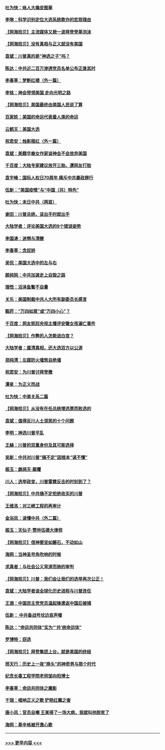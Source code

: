 #### [吐为快：咏人大橡皮图章](../pages/nsc993/n12624470.md?t=12162302) 
#### [李琳：科学识别定位大选系统欺诈的宏观理由](../pages/nsc993/n12624340.md?t=12162302) 
#### [【网海拾贝】主流媒体又掀一波拜登登基泡沫](../pages/nsc993/n12624000.md?t=12162302) 
#### [【网海拾贝】没有真相与正义就没有美国](../pages/nsc993/n12621885.md?t=12162302) 
#### [袁斌：川普真的是“神选之子”吗？](../pages/nsc993/n12621749.md?t=12162302) 
#### [陈达：中共近二百万渗透党员名单公布正逢其时](../pages/nsc993/n12620870.md?t=12162302) 
#### [李春草：梦断红楼（外一篇）](../pages/nsc993/n12619122.md?t=12162302) 
#### [李铭：神会带领美国 走向光明之路](../pages/nsc993/n12618584.md?t=12162302) 
#### [【网海拾贝】美国最终由美国人民说了算](../pages/nsc993/n12617255.md?t=12162302) 
#### [百家姓：美国的命运代表着人类的命运](../pages/nsc993/n12615838.md?t=12162302) 
#### [云鹤天：美国大选](../pages/nsc993/n12615994.md?t=12162302) 
#### [祝君安：烛影摇红（外一篇）](../pages/nsc993/n12615975.md?t=12162302) 
#### [袁斌：美籍华裔女作家谈神会不会放弃美国](../pages/nsc993/n12615263.md?t=12162302) 
#### [千百度：大陆专家建议放开三胎，遭网友打脸](../pages/nsc993/n12614456.md?t=12162302) 
#### [袁宇峰：国际人权日70周年 痛斥中共暴政罪行](../pages/nsc993/n12611965.md?t=12162302) 
#### [伍新：“美国疫情”与“中国（共）特色”](../pages/nsc993/n12611463.md?t=12162302) 
#### [吐为快：末日中共（两首）](../pages/nsc993/n12611461.md?t=12162302) 
#### [谢田：川普总统，该出手时就出手](../pages/nsc993/n12610905.md?t=12162302) 
#### [大陆学者：评论美国大选的9个错误姿势](../pages/nsc993/n12609586.md?t=12162302) 
#### [李国涛：迷惘与清醒](../pages/nsc993/n12607532.md?t=12162302) 
#### [李春草：念奴娇](../pages/nsc993/n12607083.md?t=12162302) 
#### [吴侃：美国大选中的左与右](../pages/nsc993/n12607054.md?t=12162302) 
#### [颜纯钩：中共加速走上自毁之路](../pages/nsc993/n12606473.md?t=12162302) 
#### [理悟：沼泽鱼鳖不自量](../pages/nsc993/n12606454.md?t=12162302) 
#### [关乐：美国制裁中共人大所有副委员长感言](../pages/nsc993/n12606442.md?t=12162302) 
#### [甄莳：“万四如意”或“万四小心”？](../pages/nsc993/n12606091.md?t=12162302) 
#### [千百度：网友怒怼央视主播评安徽女孩溺亡事件](../pages/nsc993/n12605370.md?t=12162302) 
#### [【网海拾贝】作弊的人怎能进白宫？](../pages/nsc993/n12603546.md?t=12162302) 
#### [大陆学者：厘清真相，还大选双方以公道](../pages/nsc993/n12603475.md?t=12162302) 
#### [郑纯清：左媒防火墙筑自绝墙](../pages/nsc993/n12602226.md?t=12162302) 
#### [祝君安：为川普讨拜登檄](../pages/nsc993/n12602199.md?t=12162302) 
#### [潭星：为正义而战](../pages/nsc993/n12600926.md?t=12162302) 
#### [吐为快：中美关系二篇](../pages/nsc993/n12600908.md?t=12162302) 
#### [【网海拾贝】从没有在任总统增选票而败选的](../pages/nsc993/n12600435.md?t=12162302) 
#### [袁斌：值得反川人士深思的十个问题](../pages/nsc993/n12600332.md?t=12162302) 
#### [李明：神选川普平乱](../pages/nsc993/n12599751.md?t=12162302) 
#### [王赫：川普的双重身份及其可能选择](../pages/nsc993/n12599723.md?t=12162302) 
#### [吴新：中共对川普“搞不定”因根本“读不懂”](../pages/nsc993/n12599502.md?t=12162302) 
#### [振玉：鹧鸪天‧颠覆](../pages/nsc993/n12599494.md?t=12162302) 
#### [川人：选举政变，川普雷霆反击的时刻到了？](../pages/nsc993/n12599291.md?t=12162302) 
#### [【网海拾贝】中共搞不定拒绝收买的川普](../pages/nsc993/n12598955.md?t=12162302) 
#### [王维洛：对三峡工程的再审计](../pages/nsc993/n12598436.md?t=12162302) 
#### [金浴凤：读懂中共（外二篇）](../pages/nsc993/n12597943.md?t=12162302) 
#### [振玉：天仙子‧赞林伍德大律师](../pages/nsc993/n12597929.md?t=12162302) 
#### [【网海拾贝】信神要坚如磐石，不动如山](../pages/nsc993/n12597901.md?t=12162302) 
#### [海网：当神圣号角吹响的时候](../pages/nsc993/n12595891.md?t=12162302) 
#### [求真者：与社会公义背道而驰的审判](../pages/nsc993/n12595868.md?t=12162302) 
#### [【网海拾贝】川普：我们会让我们的选举再次公正！](../pages/nsc993/n12594930.md?t=12162302) 
#### [袁斌：大陆学者谈全球化历史进程与川普连任](../pages/nsc993/n12594690.md?t=12162302) 
#### [王涵：中国民主党党员温起锋遣返中国后被捕](../pages/nsc993/n12594540.md?t=12162302) 
#### [伍新： 中共备战号坟边哀声嚎](../pages/nsc993/n12593086.md?t=12162302) 
#### [陈达：“命运共同体”实为“‘共’统命运体”](../pages/nsc993/n12590865.md?t=12162302) 
#### [罗博特：窃选](../pages/nsc993/n12590619.md?t=12162302) 
#### [【网海拾贝】拜登集团上台，就是美国的终结](../pages/nsc993/n12589725.md?t=12162302) 
#### [邢天行：历史上一夜“换头”的神奇男与那个时代](../pages/nsc993/n12589424.md?t=12162302) 
#### [纪念长春工程学院老师邹向阳博士](../pages/nsc993/n12585390.md?t=12162302) 
#### [李春草：命运共同体之魔影](../pages/nsc993/n12585026.md?t=12162302) 
#### [千瑞：唱响正义之歌 铲除红魔之害](../pages/nsc993/n12585002.md?t=12162302) 
#### [唐小风：官员自嘲 王某得了一场大病，我就叫他脱贫了](../pages/nsc993/n12584981.md?t=12162302) 
#### [海网：基辛格被开激心歌](../pages/nsc993/n12584946.md?t=12162302) 

----
#### [ >>> 更早内容 <<< ](../indexes/nsc993-earlier.md)
